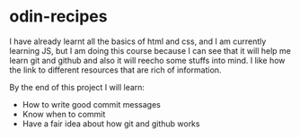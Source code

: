# odin-recipes

I have already learnt all the basics of html and css, and I am currently learning JS, but I am doing this course because I can see that it will help me learn git and github and also it will reecho some stuffs into mind. I like how the link to different resources that are rich of information.

By the end of this project I will learn:

- How to write good commit messages
- Know when to commit
- Have a fair idea about how git and github works
